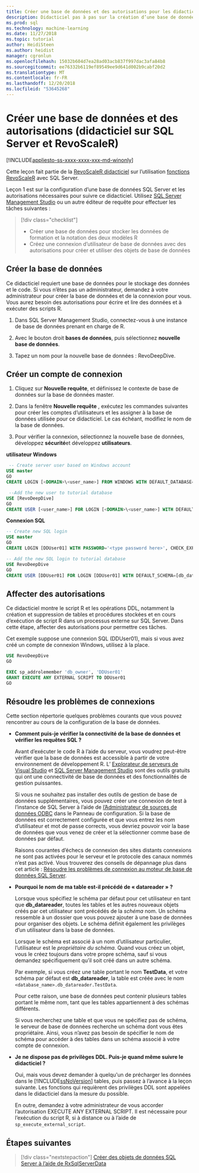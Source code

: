 ```yaml
---
title: Créer une base de données et des autorisations pour les didacticiels de RevoScaleR - SQL Server Machine Learning
description: Didacticiel pas à pas sur la création d’une base de données SQL Server pour les didacticiels R...
ms.prod: sql
ms.technology: machine-learning
ms.date: 11/27/2018
ms.topic: tutorial
author: HeidiSteen
ms.author: heidist
manager: cgronlun
ms.openlocfilehash: 15032b604d7ea28ad03acb837f997dac3afa84b8
ms.sourcegitcommit: ee76332b6119ef89549ee9d641d002b9cabf20d2
ms.translationtype: MT
ms.contentlocale: fr-FR
ms.lasthandoff: 12/20/2018
ms.locfileid: "53645268"
---
```

# <a name="create-a-database-and-permissions-sql-server-and-revoscaler-tutorial"></a>Créer une base de données et des autorisations (didacticiel sur SQL Server et RevoScaleR)
[!INCLUDE[appliesto-ss-xxxx-xxxx-xxx-md-winonly](../../includes/appliesto-ss-xxxx-xxxx-xxx-md-winonly.md)]

Cette leçon fait partie de la [RevoScaleR didacticiel](deepdive-data-science-deep-dive-using-the-revoscaler-packages.md) sur l’utilisation [fonctions RevoScaleR](https://docs.microsoft.com/machine-learning-server/r-reference/revoscaler/revoscaler) avec SQL Server.

Leçon 1 est sur la configuration d’une base de données SQL Server et les autorisations nécessaires pour suivre ce didacticiel. Utilisez [SQL Server Management Studio](https://docs.microsoft.com/sql/ssms/download-sql-server-management-studio-ssms) ou un autre éditeur de requête pour effectuer les tâches suivantes :

> [!div class="checklist"]
> * Créer une base de données pour stocker les données de formation et la notation des deux modèles R
> * Créez une connexion d’utilisateur de base de données avec des autorisations pour créer et utiliser des objets de base de données
  
## <a name="create-the-database"></a>Créer la base de données

Ce didacticiel requiert une base de données pour le stockage des données et le code. Si vous n’êtes pas un administrateur, demandez à votre administrateur pour créer la base de données et de la connexion pour vous. Vous aurez besoin des autorisations pour écrire et lire des données et à exécuter des scripts R.

1. Dans SQL Server Management Studio, connectez-vous à une instance de base de données prenant en charge de R.

2. Avec le bouton droit **bases de données**, puis sélectionnez **nouvelle base de données**.
  
2. Tapez un nom pour la nouvelle base de données : RevoDeepDive.
  

## <a name="create-a-login"></a>Créer un compte de connexion
  
1. Cliquez sur **Nouvelle requête**, et définissez le contexte de base de données sur la base de données master.
  
2. Dans la fenêtre **Nouvelle requête** , exécutez les commandes suivantes pour créer les comptes d’utilisateurs et les assigner à la base de données utilisée pour ce didacticiel. Le cas échéant, modifiez le nom de la base de données.

3. Pour vérifier la connexion, sélectionnez la nouvelle base de données, développez **sécurité**et développez **utilisateurs**.
  
**utilisateur Windows**
  
```sql
 -- Create server user based on Windows account
USE master
GO
CREATE LOGIN [<DOMAIN>\<user_name>] FROM WINDOWS WITH DEFAULT_DATABASE=[RevoDeepDive]

 --Add the new user to tutorial database
USE [RevoDeepDive]
GO
CREATE USER [<user_name>] FOR LOGIN [<DOMAIN>\<user_name>] WITH DEFAULT_SCHEMA=[db_datareader]
```

**Connexion SQL**

```sql
-- Create new SQL login
USE master
GO
CREATE LOGIN [DDUser01] WITH PASSWORD='<type password here>', CHECK_EXPIRATION=OFF, CHECK_POLICY=OFF;

-- Add the new SQL login to tutorial database
USE RevoDeepDive
GO
CREATE USER [DDUser01] FOR LOGIN [DDUser01] WITH DEFAULT_SCHEMA=[db_datareader]
```

## <a name="assign-permissions"></a>Affecter des autorisations

Ce didacticiel montre le script R et les opérations DDL, notamment la création et suppression de tables et procédures stockées et en cours d’exécution de script R dans un processus externe sur SQL Server. Dans cette étape, affecter des autorisations pour permettre ces tâches.

Cet exemple suppose une connexion SQL (DDUser01), mais si vous avez créé un compte de connexion Windows, utilisez à la place.

```sql
USE RevoDeepDive
GO

EXEC sp_addrolemember 'db_owner', 'DDUser01'
GRANT EXECUTE ANY EXTERNAL SCRIPT TO DDUser01
GO
```

## <a name="troubleshoot-connections"></a>Résoudre les problèmes de connexions

Cette section répertorie quelques problèmes courants que vous pouvez rencontrer au cours de la configuration de la base de données.

- **Comment puis-je vérifier la connectivité de la base de données et vérifier les requêtes SQL ?**
  
    Avant d’exécuter le code R à l’aide du serveur, vous voudrez peut-être vérifier que la base de données est accessible à partir de votre environnement de développement R. L’ [Explorateur de serveurs de Visual Studio](https://msdn.microsoft.com/library/x603htbk.aspx) et [SQL Server Management Studio](../../ssms/download-sql-server-management-studio-ssms.md) sont des outils gratuits qui ont une connectivité de base de données et des fonctionnalités de gestion puissantes.
  
    Si vous ne souhaitez pas installer des outils de gestion de base de données supplémentaires, vous pouvez créer une connexion de test à l’instance de SQL Server à l’aide de [l’Administrateur de sources de données ODBC](https://msdn.microsoft.com/library/ms714024.aspx) dans le Panneau de configuration. Si la base de données est correctement configurée et que vous entrez les nom d’utilisateur et mot de passe corrects, vous devriez pouvoir voir la base de données que vous venez de créer et la sélectionner comme base de données par défaut.
  
    Raisons courantes d’échecs de connexion des sites distants connexions ne sont pas activées pour le serveur et le protocole des canaux nommés n’est pas activé. Vous trouverez des conseils de dépannage plus dans cet article : [Résoudre les problèmes de connexion au moteur de base de données SQL Server](https://docs.microsoft.com/sql/database-engine/configure-windows/troubleshoot-connecting-to-the-sql-server-database-engine).
  
- **Pourquoi le nom de ma table est-il précédé de « datareader » ?**
  
    Lorsque vous spécifiez le schéma par défaut pour cet utilisateur en tant que **db_datareader**, toutes les tables et les autres nouveaux objets créés par cet utilisateur sont précédés de la *schéma* nom. Un schéma ressemble à un dossier que vous pouvez ajouter à une base de données pour organiser des objets. Le schéma définit également les privilèges d’un utilisateur dans la base de données.
  
    Lorsque le schéma est associé à un nom d’utilisateur particulier, l’utilisateur est le _propriétaire du schéma_. Quand vous créez un objet, vous le créez toujours dans votre propre schéma, sauf si vous demandez spécifiquement qu’il soit créé dans un autre schéma.
  
    Par exemple, si vous créez une table portant le nom **TestData**, et votre schéma par défaut est **db_datareader**, la table est créée avec le nom `<database_name>.db_datareader.TestData`.
  
    Pour cette raison, une base de données peut contenir plusieurs tables portant le même nom, tant que les tables appartiennent à des schémas différents.
   
    Si vous recherchez une table et que vous ne spécifiez pas de schéma, le serveur de base de données recherche un schéma dont vous êtes propriétaire. Ainsi, vous n’avez pas besoin de spécifier le nom de schéma pour accéder à des tables dans un schéma associé à votre compte de connexion.
  
- **Je ne dispose pas de privilèges DDL. Puis-je quand même suivre le didacticiel ?**
  
    Oui, mais vous devez demander à quelqu'un de précharger les données dans le [!INCLUDE[ssNoVersion](../../includes/ssnoversion-md.md)] tables, puis passez à l’avance à la leçon suivante. Les fonctions qui requièrent des privilèges DDL sont appelées dans le didacticiel dans la mesure du possible.

    En outre, demandez à votre administrateur de vous accorder l’autorisation EXECUTE ANY EXTERNAL SCRIPT. Il est nécessaire pour l’exécution du script R, si à distance ou à l’aide de `sp_execute_external_script`.

## <a name="next-steps"></a>Étapes suivantes

> [!div class="nextstepaction"]
> [Créer des objets de données SQL Server à l’aide de RxSqlServerData](../../advanced-analytics/tutorials/deepdive-create-sql-server-data-objects-using-rxsqlserverdata.md)
